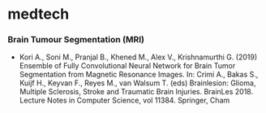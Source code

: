 # medtech

### Brain Tumour Segmentation (MRI)
* Kori A., Soni M., Pranjal B., Khened M., Alex V., Krishnamurthi G. (2019) Ensemble of Fully Convolutional Neural Network for Brain Tumor Segmentation from Magnetic Resonance Images. In: Crimi A., Bakas S., Kuijf H., Keyvan F., Reyes M., van Walsum T. (eds) Brainlesion: Glioma, Multiple Sclerosis, Stroke and Traumatic Brain Injuries. BrainLes 2018. Lecture Notes in Computer Science, vol 11384. Springer, Cham
